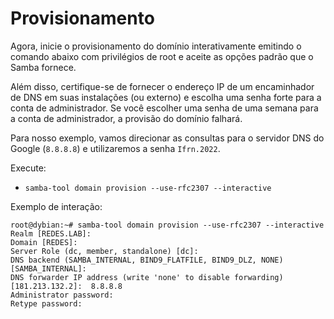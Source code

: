 # Provisionamento

Agora, inicie o provisionamento do domínio interativamente emitindo o comando abaixo com privilégios de root e aceite as opções padrão que o Samba fornece.

Além disso, certifique-se de fornecer o endereço IP de um encaminhador de DNS em suas instalações (ou externo) e escolha uma senha forte para a conta de administrador. Se você escolher uma senha de uma semana para a conta de administrador, a provisão do domínio falhará.

Para nosso exemplo, vamos direcionar as consultas para o servidor DNS do Google (`8.8.8.8`) e utilizaremos a senha `Ifrn.2022`.

Execute:

- `samba-tool domain provision --use-rfc2307 --interactive`


Exemplo de interação:

```
root@dybian:~# samba-tool domain provision --use-rfc2307 --interactive
Realm [REDES.LAB]:
Domain [REDES]:
Server Role (dc, member, standalone) [dc]:
DNS backend (SAMBA_INTERNAL, BIND9_FLATFILE, BIND9_DLZ, NONE) [SAMBA_INTERNAL]:
DNS forwarder IP address (write 'none' to disable forwarding) [181.213.132.2]:  8.8.8.8
Administrator password:
Retype password:
```